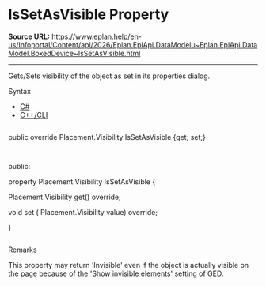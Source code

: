 # IsSetAsVisible Property

**Source URL:** https://www.eplan.help/en-us/Infoportal/Content/api/2026/Eplan.EplApi.DataModelu~Eplan.EplApi.DataModel.BoxedDevice~IsSetAsVisible.html

---

Gets/Sets visibility of the object as set in its properties dialog.

Syntax

- [C#](#i-syntax-CS)
- [C++/CLI](#i-syntax-CPP2005)

```
```
public override Placement.Visibility IsSetAsVisible {get; set;}
```
```

```
```
public:

property Placement.Visibility IsSetAsVisible {

   Placement.Visibility get() override;

   void set (    Placement.Visibility value) override;

}
```
```

Remarks

This property may return 'Invisible' even if the object is actually visible on the page because of the 'Show invisible elements' setting of GED.
